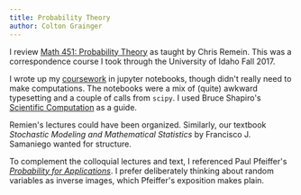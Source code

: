 ```yaml
---
title: Probability Theory
author: Colton Grainger
---
```


I review 
[Math 451: Probability Theory](https://web.archive.org/web/20170616205624/http://webpages.uidaho.edu/cremien/math451EO/)
as taught by Chris Remein. This was a correspondence course I took through the
University of Idaho Fall 2017.

I wrote up my
[coursework](https://nbviewer.jupyter.org/github/coltongrainger/fy18eo/tree/master/old/probability/) 
in jupyter notebooks, though didn't really need to
make computations. The notebooks were a mix of (quite) awkward typesetting and a
couple of calls from `scipy`. I used Bruce Shapiro's 
[Scientific Computation](http://calculuscastle.com/pythonbook.html) as a
guide.

Remien's lectures could have been organized. Similarly, our textbook
*Stochastic Modeling and Mathematical Statistics* by Francisco J. Samaniego
wanted for structure.

To complement the colloquial lectures and text, I referenced Paul Pfeiffer's 
*[Probability for Applications](https://books.google.com/books?id=UlThBwAAQBAJ)*. 
I prefer deliberately thinking about random variables as inverse images, which
Pfeiffer's exposition makes plain.
